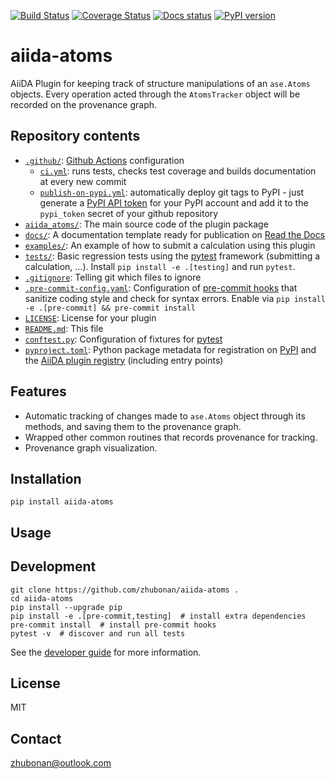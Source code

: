 [![Build Status][ci-badge]][ci-link]
[![Coverage Status][cov-badge]][cov-link]
[![Docs status][docs-badge]][docs-link]
[![PyPI version][pypi-badge]][pypi-link]

# aiida-atoms

AiiDA Plugin for keeping track of structure manipulations of an `ase.Atoms` objects.
Every operation acted through the `AtomsTracker` object will be recorded on the provenance graph.

## Repository contents

* [`.github/`](.github/): [Github Actions](https://github.com/features/actions) configuration
  * [`ci.yml`](.github/workflows/ci.yml): runs tests, checks test coverage and builds documentation at every new commit
  * [`publish-on-pypi.yml`](.github/workflows/publish-on-pypi.yml): automatically deploy git tags to PyPI - just generate a [PyPI API token](https://pypi.org/help/#apitoken) for your PyPI account and add it to the `pypi_token` secret of your github repository
* [`aiida_atoms/`](aiida_atoms/): The main source code of the plugin package
* [`docs/`](docs/): A documentation template ready for publication on [Read the Docs](http://aiida-diff.readthedocs.io/en/latest/)
* [`examples/`](examples/): An example of how to submit a calculation using this plugin
* [`tests/`](tests/): Basic regression tests using the [pytest](https://docs.pytest.org/en/latest/) framework (submitting a calculation, ...). Install `pip install -e .[testing]` and run `pytest`.
* [`.gitignore`](.gitignore): Telling git which files to ignore
* [`.pre-commit-config.yaml`](.pre-commit-config.yaml): Configuration of [pre-commit hooks](https://pre-commit.com/) that sanitize coding style and check for syntax errors. Enable via `pip install -e .[pre-commit] && pre-commit install`
* [`LICENSE`](LICENSE): License for your plugin
* [`README.md`](README.md): This file
* [`conftest.py`](conftest.py): Configuration of fixtures for [pytest](https://docs.pytest.org/en/latest/)
* [`pyproject.toml`](setup.json): Python package metadata for registration on [PyPI](https://pypi.org/) and the [AiiDA plugin registry](https://aiidateam.github.io/aiida-registry/) (including entry points)


## Features

- Automatic tracking of changes made to `ase.Atoms` object through its methods, and saving them to the provenance graph.
- Wrapped other common routines that records provenance for tracking.
- Provenance graph visualization.

## Installation

```shell
pip install aiida-atoms
```


## Usage


## Development

```shell
git clone https://github.com/zhubonan/aiida-atoms .
cd aiida-atoms
pip install --upgrade pip
pip install -e .[pre-commit,testing]  # install extra dependencies
pre-commit install  # install pre-commit hooks
pytest -v  # discover and run all tests
```

See the [developer guide](http://aiida-atoms.readthedocs.io/en/latest/developer_guide/index.html) for more information.

## License

MIT
## Contact

zhubonan@outlook.com


[ci-badge]: https://github.com/zhubonan/aiida-atoms/workflows/ci/badge.svg?branch=master
[ci-link]: https://github.com/zhubonan/aiida-atoms/actions
[cov-badge]: https://coveralls.io/repos/github/zhubonan/aiida-atoms/badge.svg?branch=master
[cov-link]: https://coveralls.io/github/zhubonan/aiida-atoms?branch=master
[docs-badge]: https://readthedocs.org/projects/aiida-atoms/badge
[docs-link]: http://aiida-atoms.readthedocs.io/
[pypi-badge]: https://badge.fury.io/py/aiida-atoms.svg
[pypi-link]: https://badge.fury.io/py/aiida-atoms
